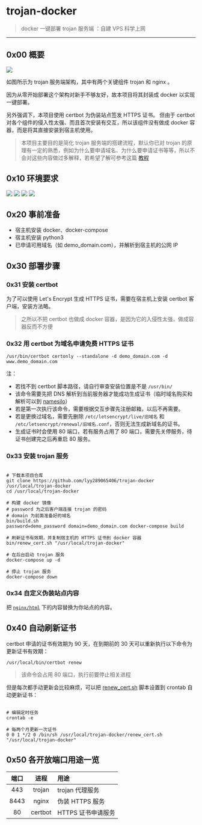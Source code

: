 # trojan-docker

> docker 一键部署 trojan 服务端 ：自建 VPS 科学上网

------

## 0x00 概要

![](nginx/html/imgs/trojan.png)

如图所示为 trojan 服务端架构，其中有两个关键组件 trojan 和 nginx 。

因为从零开始部署这个架构对新手不够友好，故本项目将其封装成 docker 以实现一键部署。

另外强调下，本项目使用 certbot 为伪装站点签发 HTTPS 证书。 但由于 certbot 对各个组件的侵入性太强、而且首次安装有交互，所以该组件没有做成 docker 容器，而是将其直接安装到宿主机使用。

> 本项目主要目的是简化 trojan 服务端的搭建流程，默认你已对 trojan 的原理有一定的熟悉，例如为什么要申请域名、为什么要申请证书等等，所以不会对这些内容做过多解释，若希望了解可参考这篇 [教程](https://exp-blog.com/gitbook/book/markdown/notes/net/trojan%E7%A7%91%E5%AD%A6%E4%B8%8A%E7%BD%91%E6%95%99%E7%A8%8B.html)


## 0x10 环境要求

![](https://img.shields.io/badge/Platform-Linux%20amd64-brightgreen.svg) ![](https://img.shields.io/badge/OS-CentOS%207%2B-brightgreen.svg) ![](https://img.shields.io/badge/OS-Ubuntu%2016.04%2B-brightgreen.svg) ![](https://img.shields.io/badge/OS-Debian%209%2B-brightgreen.svg)


## 0x20 事前准备

- 宿主机安装 docker、docker-compose
- 宿主机安装 python3
- 已申请可用域名（如 demo_domain.com），并解析到宿主机的公网 IP


## 0x30 部署步骤

### 0x31 安装 certbot

为了可以使用 Let's Encrypt 生成 HTTPS 证书，需要在宿主机上安装 certbot 客户端，安装方法略。

> 之所以不把 certbot 也做成 docker 容器，是因为它的入侵性太强，做成容器反而不方便


### 0x32 用 certbot 为域名申请免费 HTTPS 证书

```shell
/usr/bin/certbot certonly --standalone -d demo_domain.com -d www.demo_domain.com
```

注：

- 若找不到 certbot 脚本路径，请自行审查安装位置是不是 `/usr/bin/`
- 该命令需要先把 DNS 解析到当前服务器才能成功生成证书（临时域名购买和解析可以到 [namesilo](https://www.namesilo.com)）
- 若是第一次执行该命令，需要根据交互步骤先注册邮箱，以后不再需要。
- 若是更换过域名，需要先删除 `/etc/letsencrypt/live/旧域名` 和 `/etc/letsencrypt/renewal/旧域名.conf`，否则无法生成新域名的证书。
- 生成证书时会使用 80 端口，若有服务占用了 80 端口，需要先关停服务，待证书创建完之后再重启 80 服务。



### 0x33 安装 trojan 服务

```shell

# 下载本项目仓库
git clone https://github.com/lyy289065406/trojan-docker /usr/local/trojan-docker
cd /usr/local/trojan-docker

# 构建 docker 镜像
# password 为之后客户端连接 trojan 的密码
# domain 为前面准备好的域名
bin/build.sh 
password=demo_password domain=demo_domain.com docker-compose build

# 刷新证书有效期，并复制宿主机的 HTTPS 证书到 docker 容器
bin/renew_cert.sh "/usr/local/trojan-docker"

# 在后台启动 trojan 服务
docker-compose up -d

# 停止 trojan 服务
docker-compose down
```


### 0x34 自定义伪装站点内容

把 [`nginx/html`](nginx/html) 下的内容替换为你站点的内容。



## 0x40 自动刷新证书

certbot 申请的证书有效期为 90 天，在到期前的 30 天可以重新执行以下命令为更新证书有效期：

```
/usr/local/bin/certbot renew
```

> 该命令会占用 80 端口，执行前要停止相关进程

但是每次都手动更新会比较麻烦，可以把 [renew_cert.sh](renew_cert.sh) 脚本设置到 crontab 自动更新证书：


```shell

# 编辑定时任务
crontab -e

# 每两个月更新一次证书
0 0 1 */2 0 /bin/sh /usr/local/trojan-docker/renew_cert.sh "/usr/local/trojan-docker"
```


## 0x50 各开放端口用途一览

| 端口 | 进程 | 用途 |
|:---:|:---:|:---|
| 443 | trojan | trojan 代理服务 |
| 8443 | nginx | 伪装 HTTPS 服务 |
| 80 | certbot | HTTPS 证书申请服务 |

